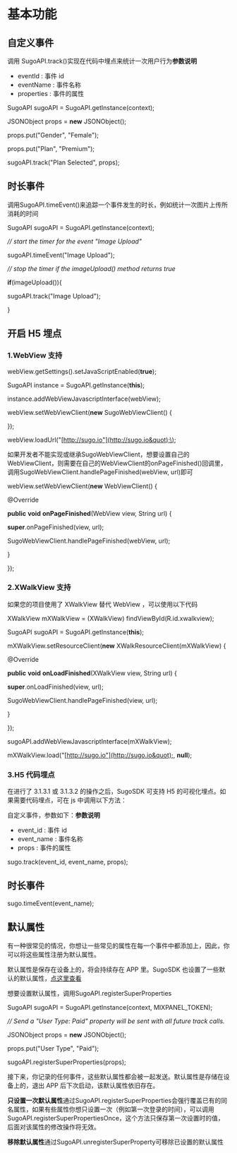 # 基本功能

## 自定义事件

调用 SugoAPI.track\(\)实现在代码中埋点来统计一次用户行为**参数说明**

* eventId : 事件 id
* eventName : 事件名称
* properties : 事件的属性

SugoAPI sugoAPI = SugoAPI.getInstance\(context\);

JSONObject props = **new** JSONObject\(\);

props.put\("Gender", "Female"\);

props.put\("Plan", "Premium"\);

sugoAPI.track\("Plan Selected", props\);

## 时长事件

调用SugoAPI.timeEvent\(\)来追踪一个事件发生的时长，例如统计一次图片上传所消耗的时间

SugoAPI sugoAPI = SugoAPI.getInstance\(context\);

_// start the timer for the event "Image Upload"_

sugoAPI.timeEvent\("Image Upload"\);

_// stop the timer if the imageUpload\(\) method returns true_

**if**\(imageUpload\(\)\){

sugoAPI.track\("Image Upload"\);

}

## 开启 H5 埋点

### **1.WebView 支持**

webView.getSettings\(\).setJavaScriptEnabled\(**true**\);

SugoAPI instance = SugoAPI.getInstance\(**this**\);

instance.addWebViewJavascriptInterface\(webView\);

webView.setWebViewClient\(**new** SugoWebViewClient\(\) {

}\);

webView.loadUrl\("[http://sugo.io"](http://sugo.io&quot);\);

如果开发者不能实现或继承SugoWebViewClient，想要设置自己的WebViewClient，则需要在自己的WebViewClient的onPageFinished\(\)回调里，调用SugoWebViewClient.handlePageFinished\(webView, url\)即可

webView.setWebViewClient\(**new** WebViewClient\(\) {

@Override

**public** **void** **onPageFinished**\(WebView view, String url\) {

**super**.onPageFinished\(view, url\);

SugoWebViewClient.handlePageFinished\(webView, url\);

}

}\);

### **2.XWalkView 支持**

如果您的项目使用了 XWalkView 替代 WebView ，可以使用以下代码

XWalkView mXWalkView = \(XWalkView\) findViewById\(R.id.xwalkview\);

SugoAPI sugoAPI = SugoAPI.getInstance\(**this**\);

mXWalkView.setResourceClient\(**new** XWalkResourceClient\(mXWalkView\) {

@Override

**public** **void** **onLoadFinished**\(XWalkView view, String url\) {

**super**.onLoadFinished\(view, url\);

SugoWebViewClient.handlePageFinished\(view, url\);

}

}\);

sugoAPI.addWebViewJavascriptInterface\(mXWalkView\);

mXWalkView.load\("[http://sugo.io"](http://sugo.io&quot);, **null**\);

### **3.H5 代码埋点**

在进行了 3.1.3.1 或 3.1.3.2 的操作之后，SugoSDK 可支持 H5 的可视化埋点。如果需要代码埋点，可在 js 中调用以下方法：

自定义事件，参数如下：**参数说明**

* event\_id : 事件 id
* event\_name : 事件名称
* props : 事件的属性

sugo.track\(event\_id, event\_name, props\);

## 时长事件

sugo.timeEvent\(event\_name\);

## 默认属性

有一种很常见的情况，你想让一些常见的属性在每一个事件中都添加上，因此，你可以将这些属性注册为默认属性。

默认属性是保存在设备上的，将会持续存在 APP 里。SugoSDK 也设置了一些默认的默认属性，[点这里查看](http://note.youdao.com/md/preview/preview.html?file=%2Fyws%2Fapi%2Fpersonal%2Ffile%2FCC37957148D740E9B8FA46541EB72375%0A%20%20%20%20%20%20%3Fmethod%3Ddownload%26read%3Dtrue%26shareKey%3Dc89f3b142006e023782479a9f0f751dc)

想要设置默认属性，调用SugoAPI.registerSuperProperties

SugoAPI sugoAPI = SugoAPI.getInstance\(context, MIXPANEL\_TOKEN\);

_// Send a "User Type: Paid" property will be sent with all future track calls._

JSONObject props = **new** JSONObject\(\);

props.put\("User Type", "Paid"\);

sugoAPI.registerSuperProperties\(props\);

接下来，你记录的任何事件，这些默认属性都会被一起发送。默认属性是存储在设备上的，退出 APP 后下次启动，该默认属性依旧存在。

**只设置一次默认属性**通过SugoAPI.registerSuperProperties会强行覆盖已有的同名属性，如果有些属性你想只设置一次（例如第一次登录的时间），可以调用SugoAPI.registerSuperPropertiesOnce，这个方法只保存第一次设置时的值，后面对该属性的修改操作将无效。

**移除默认属性**通过SugoAPI.unregisterSuperProperty可移除已设置的默认属性


